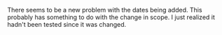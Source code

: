 There seems to be a new problem with the dates being added. This probably has something to do with the change in scope. I just realized it hadn't been tested since it was changed.